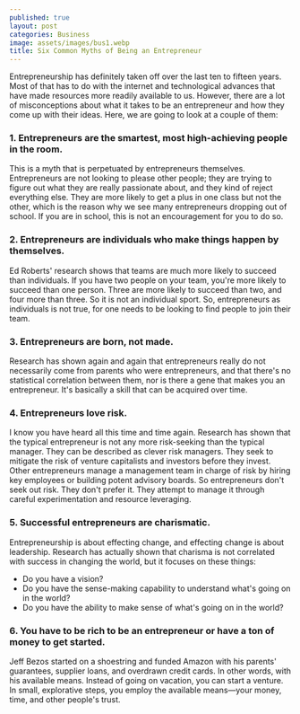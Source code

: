 ```yaml
---
published: true
layout: post
categories: Business
image: assets/images/bus1.webp
title: Six Common Myths of Being an Entrepreneur
---
```


Entrepreneurship has definitely taken off over the last ten to fifteen years. Most of that has to do with the internet and technological advances that have made resources more readily available to us. However, there are a lot of misconceptions about what it takes to be an entrepreneur and how they come up with their ideas. Here, we are going to look at a couple of them:

### 1. Entrepreneurs are the smartest, most high-achieving people in the room.  
This is a myth that is perpetuated by entrepreneurs themselves. Entrepreneurs are not looking to please other people; they are trying to figure out what they are really passionate about, and they kind of reject everything else. They are more likely to get a plus in one class but not the other, which is the reason why we see many entrepreneurs dropping out of school. If you are in school, this is not an encouragement for you to do so.

### 2. Entrepreneurs are individuals who make things happen by themselves.  
Ed Roberts' research shows that teams are much more likely to succeed than individuals. If you have two people on your team, you're more likely to succeed than one person. Three are more likely to succeed than two, and four more than three. So it is not an individual sport. So, entrepreneurs as individuals is not true, for one needs to be looking to find people to join their team.

### 3. Entrepreneurs are born, not made.  
Research has shown again and again that entrepreneurs really do not necessarily come from parents who were entrepreneurs, and that there's no statistical correlation between them, nor is there a gene that makes you an entrepreneur. It's basically a skill that can be acquired over time.

### 4. Entrepreneurs love risk.  
I know you have heard all this time and time again. Research has shown that the typical entrepreneur is not any more risk-seeking than the typical manager. They can be described as clever risk managers. They seek to mitigate the risk of venture capitalists and investors before they invest. Other entrepreneurs manage a management team in charge of risk by hiring key employees or building potent advisory boards. So entrepreneurs don't seek out risk. They don't prefer it. They attempt to manage it through careful experimentation and resource leveraging.

### 5. Successful entrepreneurs are charismatic.  
Entrepreneurship is about effecting change, and effecting change is about leadership. Research has actually shown that charisma is not correlated with success in changing the world, but it focuses on these things:  
- Do you have a vision?  
- Do you have the sense-making capability to understand what's going on in the world?  
- Do you have the ability to make sense of what's going on in the world?


### 6. You have to be rich to be an entrepreneur or have a ton of money to get started.  
Jeff Bezos started on a shoestring and funded Amazon with his parents' guarantees, supplier loans, and overdrawn credit cards. In other words, with his available means. Instead of going on vacation, you can start a venture. In small, explorative steps, you employ the available means—your money, time, and other people's trust.
